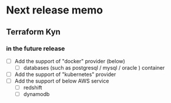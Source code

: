 # Next release memo
## Terraform Kyn
### in the future release
* [ ] Add the support of "docker" provider (below)
  * [ ] databases (such as postgresql / mysql / oracle ) container
* [ ] Add the support of "kubernetes" provider
* [ ] Add the support of below AWS service
  * [ ] redshift
  * [ ] dynamodb